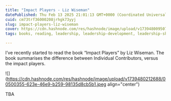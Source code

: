 ```yaml
---
title: "Impact Players - Liz Wiseman"
datePublished: Thu Feb 13 2025 21:01:13 GMT+0000 (Coordinated Universal Time)
cuid: cm73trf36000208jrhgk73yyj
slug: impact-players-liz-wiseman
cover: https://cdn.hashnode.com/res/hashnode/image/upload/v1739480095074/73e87984-80a8-4c40-856e-bdb391cc6021.jpeg
tags: books, reading, leadership, leadership-development, leadership-skills, wiseman

---
```


I’ve recently started to read the book “Impact Players” by Liz Wiseman. The book summarises the difference between Individual Contributors, versus the impact players.

![](https://cdn.hashnode.com/res/hashnode/image/upload/v1739480212688/00500355-623e-46e9-b259-98135d8cb5b1.jpeg align="center")

TBA